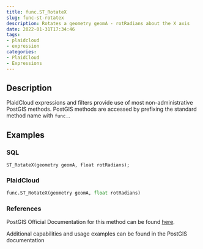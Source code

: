 ```yaml
---
title: func.ST_RotateX
slug: func-st-rotatex
description: Rotates a geometry geomA - rotRadians about the X axis
date: 2022-01-31T17:34:46
tags:
- plaidcloud
- expression
categories:
- PlaidCloud
- Expressions
---
```



## Description


PlaidCloud expressions and filters provide use of most non-administrative PostGIS methods. PostGIS methods are accessed by prefixing the standard method name with `func.`.



## Examples


### SQL



```
ST_RotateX(geometry geomA, float rotRadians);
```


### PlaidCloud



```python
func.ST_RotateX(geometry geomA, float rotRadians)
```


### References


PostGIS Official Documentation for this method can be found [here](https://postgis.net/docs/manual-3.1/ST_RotateX.html).



Additional capabilities and usage examples can be found in the PostGIS documentation

